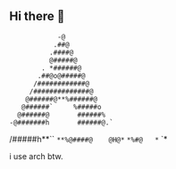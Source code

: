 ## Hi there 👋



                -@                
               .##@               
              .####@              
              @#####@             
            . *######@            
           .##@o@#####@           
          /############@          
         /##############@         
        @######@**%######@        
       @######`     %#####o       
      @######@       ######%      
    -@#######h       ######@.`    
   /#####h**``       `**%@####@   
  @H@*`                    `*%#@  
 *`                            `* 

i use arch btw.
